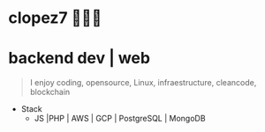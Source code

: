 # clopez7 👨🏽‍💻
# backend dev | web

> I enjoy coding, opensource, Linux, infraestructure, cleancode, blockchain

* Stack
   * JS |PHP | AWS | GCP | PostgreSQL | MongoDB
